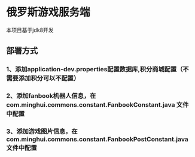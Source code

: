 # 俄罗斯游戏服务端
本项目基于jdk8开发
## 部署方式
### 1、添加application-dev.properties配置数据库,积分商城配置（不需要添加积分可以不配置）
### 2、添加fanbook机器人信息，在com.minghui.commons.constant.FanbookConstant.java 文件中配置
### 3、添加游戏图片信息，在com.minghui.commons.constant.FanbookPostConstant.java 文件中配置
